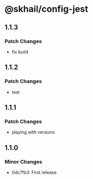 # @skhail/config-jest

## 1.1.3

### Patch Changes

- fix build

## 1.1.2

### Patch Changes

- test

## 1.1.1

### Patch Changes

- playing with versions

## 1.1.0

### Minor Changes

- 0dc7fb3: First release

